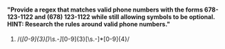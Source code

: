 #### "Provide a regex that matches valid phone numbers with the forms 678-123-1122 and (678) 123-1122 while still allowing symbols to be optional. HINT: Research the rules around valid phone numbers."

1. /\(*[0-9]{3}[\)\s\.\-]*[0-9]{3}[\s\.\-]*[0-9]{4}/
